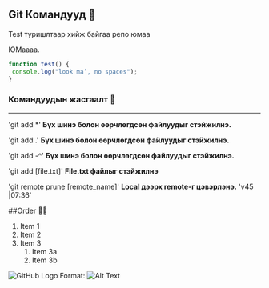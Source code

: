 ## Git Командууд :star2:
Test туришлтаар хийж байгаа репо юмаа

ЮМаааа.

```javascript
function test() {
 console.log("look ma’, no spaces");
}
```

### Командуудын жасгаалт :blue_heart:
---
'git add *' **Бүх шинэ болон өөрчлөгдсөн файлуудыг стэйжилнэ.**

'git add .' **Бүх шинэ болон өөрчлөгдсөн файлуудыг стэйжилнэ.**

'git add -^' **Бүх шинэ болон өөрчлөгдсөн файлуудыг стэйжилнэ.**

'git add [file.txt]' **File.txt файлыг стэйжилнэ**

'git remote prune [remote_name]' **Local дээрх remote-г цэвэрлэнэ.** 'v45 |07:36'

##Order :star2::star2:

1. Item 1
1. Item 2
1. Item 3
   1. Item 3a
   1. Item 3b

![GitHub Logo](/images/logo.png)
Format: ![Alt Text](url)
